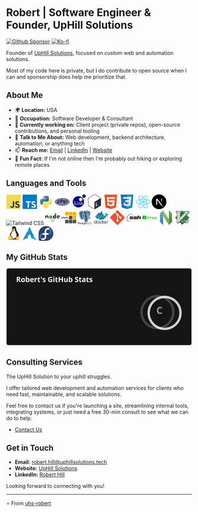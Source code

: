 # Robert | Software Engineer & Founder, UpHill Solutions
[![Github Sponsor](https://img.shields.io/badge/GitHub%20Sponsor-❤️-blue)](https://github.com/sponsors/uhs-robert) 
[![Ko-fi](https://img.shields.io/badge/ko--fi-buy%20me%20a%20coffee-darkgreen?logo=ko-fi&logoColor=white)](https://ko-fi.com/uphillsolutions)

Founder of [UpHill Solutions](https://uphillsolutions.tech), focused on custom web and automation solutions. 

Most of my code here is private, but I do contribute to open source when I can and sponsorship does help me prioritize that.

## About Me

- 🌍 **Location:** USA
- 💼 **Occupation:** Software Developer & Consultant
- 🔭 **Currently working on:** Client project (private repos), open-source contributions, and personal tooling
- 🧠 **Talk to Me About:** Web development, backend architecture, automation, or anything tech  
- 📫 **Reach me:** [Email](mailto:robert.hill@uphillsolutions.tech) | [LinkedIn](https://www.linkedin.com/in/robert-hill-a6a189125/) | [Website](https://uphillsolutions.tech)
- 🥾 **Fun Fact:** If I'm not online then I'm probably out hiking or exploring remote places
  
## Languages and Tools

<p align="left">
  <!-- Core Languages -->
  <img src="https://raw.githubusercontent.com/devicons/devicon/master/icons/javascript/javascript-original.svg" alt="JavaScript" width="40" height="40"/>
  <img src="https://raw.githubusercontent.com/devicons/devicon/master/icons/typescript/typescript-original.svg" alt="TypeScript" width="40" height="40"/>
  <img src="https://raw.githubusercontent.com/devicons/devicon/master/icons/python/python-original.svg" alt="Python" width="40" height="40"/>
  <img src="https://raw.githubusercontent.com/devicons/devicon/master/icons/php/php-original.svg" alt="PHP" width="40" height="40"/>
  <img src="https://raw.githubusercontent.com/devicons/devicon/master/icons/lua/lua-original.svg" alt="Lua" width="40" height="40"/>
  <img src="https://raw.githubusercontent.com/devicons/devicon/master/icons/bash/bash-original.svg" alt="Shell" width="40" height="40"/>

  <!-- Web & Frontend -->
  <img src="https://raw.githubusercontent.com/devicons/devicon/master/icons/html5/html5-original.svg" alt="HTML5" width="40" height="40"/>
  <img src="https://raw.githubusercontent.com/devicons/devicon/master/icons/css3/css3-original.svg" alt="CSS3" width="40" height="40"/>
  <img src="https://raw.githubusercontent.com/devicons/devicon/master/icons/react/react-original.svg" alt="React" width="40" height="40"/>
  <img src="https://raw.githubusercontent.com/devicons/devicon/master/icons/nextjs/nextjs-original.svg" alt="Nextjs" width="40" height="40"/>
  <img src="https://www.vectorlogo.zone/logos/tailwindcss/tailwindcss-icon.svg" alt="Tailwind CSS" width="40" height="40"/>
  <img src="https://raw.githubusercontent.com/devicons/devicon/master/icons/nodejs/nodejs-original-wordmark.svg" alt="Node.js" width="40" height="40"/>
  <img src="https://raw.githubusercontent.com/devicons/devicon/master/icons/pnpm/pnpm-original-wordmark.svg" alt="pnpm" width="40" height="40"/>

  <!-- Development Tools -->
  <img src="https://raw.githubusercontent.com/devicons/devicon/master/icons/postgresql/postgresql-original-wordmark.svg" alt="PostgreSQL" width="40" height="40"/>
  <img src="https://raw.githubusercontent.com/devicons/devicon/master/icons/docker/docker-original-wordmark.svg" alt="Docker" width="40" height="40"/>
  <img src="https://raw.githubusercontent.com/devicons/devicon/master/icons/git/git-original.svg" alt="Git" width="40" height="40"/>
  <img src="https://raw.githubusercontent.com/devicons/devicon/master/icons/ssh/ssh-original-wordmark.svg" alt="SSH" width="40" height="40"/>
  <img src="https://raw.githubusercontent.com/devicons/devicon/master/icons/tmux/tmux-plain-wordmark.svg" alt="Tmux" width="40" height="40"/>

  <!-- Editors -->
  <img src="https://raw.githubusercontent.com/devicons/devicon/master/icons/neovim/neovim-original.svg" alt="Neovim" width="40" height="40"/>
  <img src="https://raw.githubusercontent.com/devicons/devicon/master/icons/vim/vim-original.svg" alt="Vim" width="40" height="40"/>

  <!-- Operating Systems -->
  <img src="https://raw.githubusercontent.com/devicons/devicon/master/icons/linux/linux-original.svg" alt="Linux" width="40" height="40"/>
  <img src="https://raw.githubusercontent.com/devicons/devicon/master/icons/archlinux/archlinux-original.svg" alt="ArchLinux" width="40" height="40"/>
  <img src="https://raw.githubusercontent.com/devicons/devicon/master/icons/fedora/fedora-original.svg" alt="Fedora" width="40" height="40"/>
</p>

## My GitHub Stats

![User GitHub Stats](user-stats.svg)


## Consulting Services
The UpHill Solution to your uphill struggles.

I offer tailored web development and automation services for clients who need fast, maintainable, and scalable solutions. 

Feel free to contact us if you're launching a site, streamlining internal tools, integrating systems, or just need a free 30-min consult to see what we can do to help.

- [Contact Us](https://uphillsolutions.tech/contact-us/)

## Get in Touch

- **Email:** robert.hill@uphillsolutions.tech
- **Website:** [UpHill Solutions](https://uphillsolutions.tech)
- **LinkedIn:** [Robert Hill](https://www.linkedin.com/in/robert-hill-a6a189125/)

Looking forward to connecting with you!

---

⭐️ From [uhs-robert](https://github.com/uhs-robert)
